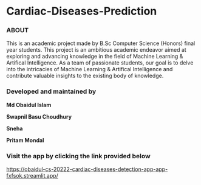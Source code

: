 # Cardiac-Diseases-Prediction

### ABOUT
This is an academic project made by B.Sc Computer Science (Honors) final year students. This project is an ambitious academic endeavor aimed at exploring and advancing knowledge in the field of Machine Learning & Artifical Intelligence. As a team of passionate students, our goal is to delve into the intricacies of Machine Learning & Artifical Intelligence and contribute valuable insights to the existing body of knowledge.

### Developed and maintained by
__Md Obaidul Islam__

__Swapnil Basu Choudhury__

__Sneha__

__Pritam Mondal__

### Visit the app by clicking the link provided below

https://obaidul-cs-20222-cardiac-diseases-detection-app-app-fxfsok.streamlit.app/

